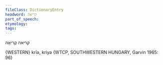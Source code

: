 ```yaml
---
fileClass: DictionaryEntry
headword: קריאה
part_of_speech: 
etymology: 
tags: 
---
```

קריאה
קְרִיאָה

{WESTERN}
krīə, kriyə {WTCP, SOUTHWESTERN HUNGARY, Garvin 1965: 96}
